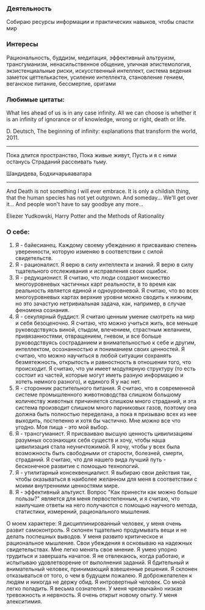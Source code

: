 ### Деятельность
Собираю ресурсы информации и практических навыков, чтобы спасти мир

### Интересы
Рациональность, буддизм, медитация, эффективный альтруизм, трансгуманизм, ненасильственное общение, уличная эпистемология, экзистенциальные риски, искусственный интеллект, система ведения заметок цеттелькастен, усиление интеллекта, становление гением, веганское питание, бессмертие, оригами
### Любимые цитаты:
What lies ahead of us is in any case infinity. All we can choose is whether it is an infinity of ignorance or of knowledge, wrong or right, death or life.

D. Deutsch, The beginning of infinity: explanations that transform the world, 2011.

------------

Пока длится пространство, 
Пока живые живут, 
Пусть и я с ними останусь 
Страданий рассеивать тьму.

Шандидева, Бодхичарьяаватара

-----------

And Death is not something I will ever embrace.
It is only a childish thing, that the human species has not yet outgrown.
And someday...
We'll get over it...
And people won't have to say goodbye any more...

Eliezer Yudkowski, Harry Potter and the Methods of Rationality
### О себе:
1. Я - байесианец. Каждому своему убеждению я присваиваю степень уверенности, которую изменяю в соответствии с силой свидетельств.
2. Я - рационалист. Я верю в силу интеллекта и знаний. Я верю в силу тщательного отслеживания и исправления своих ошибок.
3. Я - редукционист. Я считаю, что люди создают множество многоуровневых частичных карт реальности, в то время как реальность является единой и одноуровневой. Я считаю, что во всех многоуровневых картах верхние уровни можно сводить к нижним, но это зачастую нетривиальная задача, как, например, в случае феномена сознания.
4. Я - секулярный буддист. Я считаю ценным умение смотреть на мир и себя безоценочно. Я считаю, что можно учиться жить, все меньше руководствуясь виной, стыдом, влечением, страстным желанием, привязанностями, отвращением, гневом, и все больше руководствуясь состраданием и внимательностью к себе и другим, интеллектом, осознанностью и пониманием своих ценностей. Я считаю, что можно научиться в любой ситуации сохранять безмятежность, открытость и равностность в отношении того, что происходит. Я считаю, что ум имеет модулярную структуру (то есть состоит из частей, которые могут иметь разную информацию и хотеть немного разного), и единого Я у нас нет.
5. Я - сторонник растительного питания. Я считаю, что в современной системе промышленного животноводства слишком большому количеству животных причиняется слишком много страданий, и эта система производит слишком много парниковых газов, поэтому она должна быть полностью переделана, а пока я призываю всех из нее выходить, постепенно и хотя бы частично. Мне *можно* все что угодно. Моя пища - это мой выбор.
6. Я - трансгуманист. Я присваиваю высшую ценность цивилизациям разумных осознающих себя существ и хочу, чтобы наша цивилизация стала неуничтожимой. Я хочу, чтобы у всех была возможность быть свободными от старости, болезней, смерти, страданий. Я считаю, что для нашего вида лучший путь - бесконечное развитие с помощью технологий.
7. Я - утилитарный консеквенциалист. Я выбираю свои действия
так, чтобы оказываться в наиболее желанном для меня в соответствии с
моими внутренними ценностями мире.
8. Я - эффективный альтуист. Вопрос "Как принести как можно больше пользы?" является для меня первостепенным, и я считаю, что наилучшие ответы на
него получаются с помощью научного метода, статистики, измерений,
рационального мышления.

О моем характере:
Я дисциплинированный человек, у меня очень развит самоконтроль. Я склонен тщательно продумывать вещи и не делать поспешных выводов. У меня развито критическое и рациональное мышление. Свои убеждения я основываю на надежных свидетельствах. Мне легко менять свое мнение. Я умею упорно трудиться и завершать начатое. Я не отвлекаюсь, когда работаю, и испытываю удовлетворение от выполнения заданий. Я бдительный и внимательный человек, принимающий взвешенные решения. Я склонен отказываться от того, о чем в будущем пожалею. Я доброжелателен к людям и никогда не держу обид.
Я интровертный человек. Со мной легко поладить. Я весьма сознателен. У меня чрезвычайно низкая тревожность и нервность. Я очень открыт новому опыту.
У меня алекситимия.